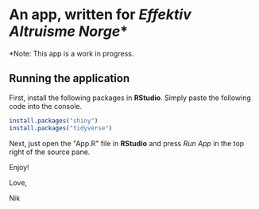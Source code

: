# An app, written for _Effektiv Altruisme Norge_*
*Note: This app is a work in progress.
## Running the application

First, install the following packages in __RStudio__. Simply paste the following code into the console.

```R
install.packages("shiny")
install.packages("tidyverse")
```


Next, just open the "App.R" file in __RStudio__ and press _Run App_ in the top right of the source pane.

Enjoy!

Love,

Nik